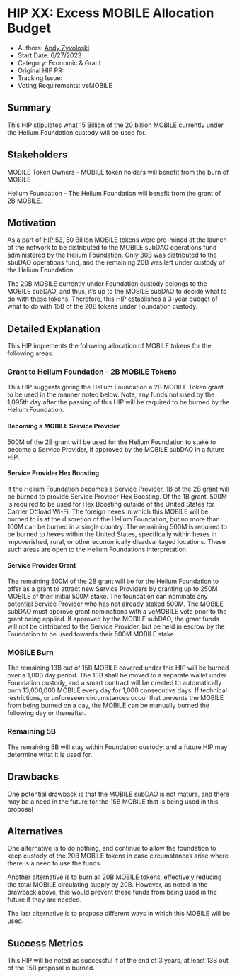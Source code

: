 # HIP XX: Excess MOBILE Allocation Budget
- Authors: [Andy Zyvoloski](https://github.com/heatedlime)
- Start Date: 6/27/2023
- Category: Economic & Grant
- Original HIP PR:
- Tracking Issue: 
- Voting Requirements: veMOBILE

## Summary
This HIP stipulates what 15 Billion of the 20 billion MOBILE currently under the Helium Foundation custody will be used for. 

## Stakeholders
MOBILE Token Owners - MOBILE token holders will benefit from the burn of MOBILE

Helium Foundation - The Helium Foundation will benefit from the grant of 2B MOBILE.


## Motivation

As a part of [HIP 53](https://github.com/helium/HIP/blob/main/0053-mobile-dao.md), 50 Billion MOBILE tokens were pre-mined at the launch of the network to be distributed to the MOBILE subDAO operations fund administered by the Helium Foundation. Only 30B was distributed to the sbuDAO operations fund, and the remaining 20B was left under custody of the Helium Foundation. 

The 20B MOBILE currently under Foundation custody belongs to the MOBILE subDAO, and thus, it’s up to the MOBILE subDAO to decide what to do with these tokens. Therefore, this HIP establishes a 3-year budget of what to do with 15B of the 20B tokens under Foundation custody. 

## Detailed Explanation

This HIP implements the following allocation of MOBILE tokens for the following areas: 

### Grant to Helium Foundation - 2B MOBILE Tokens
This HIP suggests giving the Helium Foundation a 2B MOBILE Token grant to be used in the manner noted below. Note, any funds not used by the 1,095th day after the passing of this HIP will be required to be burned by the Helium Foundation.  

#### Becoming a MOBILE Service Provider
500M of the 2B grant will be used for the Helium Foundation to stake to become a Service Provider, if approved by the MOBILE subDAO in a future HIP. 

#### Service Provider Hex Boosting
If the Helium Foundation becomes a Service Provider, 1B of the 2B grant will be burned to provide Service Provider Hex Boosting. Of the 1B grant, 500M is required to be used for Hex Boosting outside of the United States for Carrier Offload Wi-Fi. The foreign hexes in which this MOBILE will be burned to is at the discretion of the Helium Foundation, but no more than 100M can be burned in a single country. The remaining 500M is required to be burned to hexes within the United States, specifically within hexes in impoverished, rural, or other economically disadvantaged locations. These such areas are open to the Helium Foundations interpretation. 

#### Service Provider Grant
The remaining 500M of the 2B grant will be for the Helium Foundation to offer as a grant to attract new Service Providers by granting up to 250M MOBILE of their initial 500M stake. The foundation can nominate any potential Service Provider who has not already staked 500M. The MOBILE subDAO must approve grant nominations with a veMOBILE vote prior to the grant being applied. If approved by the MOBILE subDAO, the grant funds will not be distributed to the Service Provider, but be held in escrow by the Foundation to be used towards their 500M MOBILE stake.
  
### MOBILE Burn
The remaining 13B out of 15B MOBILE covered under this HIP will be burned over a 1,000 day period. The 13B shall be moved to a separate wallet under Foundation custody, and a smart contract will be created to automatically burn 13,000,000 MOBILE every day for 1,000 consecutive days. If technical restrictions, or unforeseen circumstances occur that prevents the MOBILE from being burned on a day, the MOBILE can be manually burned the following day or thereafter. 

### Remaining 5B
The remaining 5B will stay within Foundation custody, and a future HIP may determine what it is used for.   

## Drawbacks
One potential drawback is that the MOBILE subDAO is not mature, and there may be a need in the future for the 15B MOBILE that is being used in this proposal


## Alternatives
One alternative is to do nothing, and continue to allow the foundation to keep custody of the 20B MOBILE tokens in case circumstances arise where there is a need to use the funds. 

Another alternative is to burn all 20B MOBILE tokens, effectively reducing the total MOBILE circulating supply by 20B. However, as noted in the drawback above, this would prevent these funds from being used in the future if they are needed. 

The last alternative is to propose different ways in which this MOBILE will be used. 


## Success Metrics
This HIP will be noted as successful if at the end of 3 years, at least 13B out of the 15B proposal is burned. 
